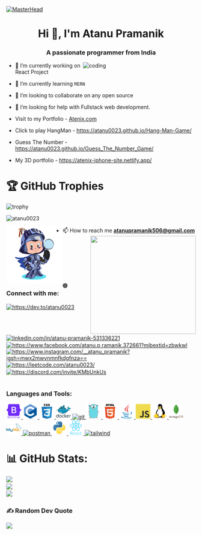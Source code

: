 <!--[![MasterHead](https://1.bp.blogspot.com/-7A4WynwLsMw/XbBpCXG8fHI/AAAAAAAAMt4/uOa1bpLskYgrwGbllhSu2SDj_Mig8SXJQCLcBGAsYHQ/s1600/2000_600px.gif)](atanu)-->
[![MasterHead](https://camo.githubusercontent.com/48ec00ed4c84e771db4a1db90b56352923a8d644452a32b434d68e97006c9337/68747470733a2f2f63686b736b696c6c732e636f6d2f77702d636f6e74656e742f75706c6f6164732f323032302f30342f504e432d416e696d617465642d42616e6e6572732e676966)](Atenix)

<h1 align="center">Hi 👋, I'm Atanu Pramanik</h1>
 <h3 align="center">A passionate programmer from India</h3>

<div style="item-align=">
    <img align="right" alt="coding" width="300" display="flex" src="https://images.squarespace-cdn.com/content/v1/5769fc401b631bab1addb2ab/1541580611624-TE64QGKRJG8SWAIUS7NS/coding-freak.gif">
</div>


- 🔭 I’m currently working on React Project
- 🌱 I’m currently learning ```MERN```
- 👯 I’m looking to collaborate on any open source
- 🤔 I’m looking for help with Fullstack web development.

- Visit to my Portfolio - [Atenix.com](https://atenixportfolio.netlify.app)
- Click to play HangMan - https://atanu0023.github.io/Hang-Man-Game/
- Guess The Number - https://atanu0023.github.io/Guess_The_Number_Game/
- My 3D portfolio - https://atenix-iphone-site.netlify.app/

 #
# 🏆 GitHub Trophies
![trophy](https://github-profile-trophy.vercel.app/?username=ATANU0023&theme=darkhub&no-frame=false&no-bg=true&margin-w=4)

<p align="left" display="flex" > <img src="https://komarev.com/ghpvc/?username=atanu0023&label=Profile%20views&color=0e75b6&style=flat" alt="atanu0023" /> </p>

<a><img align="left" width="150" height="150" display="flex" src="https://raw.githubusercontent.com/nimendrak/nimendrak/main/my-octo/my-octocat.png"></a>



- 📫 How to reach me **atanupramanik506@gmail.com**
<a><img float="right" align="right" mix-blande-mode="multiply" width="280" height="260" display="flex" src="https://github.com/ATANU0023/ATANU0023/assets/115628155/49b2d24b-5ecc-4f45-bf20-4ae5cd0aec40"></a>

<!--### Blogs posts-->
<!-- BLOG-POST-LIST:START -->
<!-- BLOG-POST-LIST:END -->
</br></br></br></br></br>
<h3 align="left">🌐 Connect with me:</h3>
<p align="left">
<a href="https://dev.to/https://dev.to/atanu0023" target="blank"><img align="center" src="https://raw.githubusercontent.com/rahuldkjain/github-profile-readme-generator/master/src/images/icons/Social/devto.svg" alt="https://dev.to/atanu0023" height="30" width="40" /></a>
<a href="https://linkedin.com/in/linkedin.com/in/atanu-pramanik-531336221" target="blank"><img align="center" src="https://raw.githubusercontent.com/rahuldkjain/github-profile-readme-generator/master/src/images/icons/Social/linked-in-alt.svg" alt="linkedin.com/in/atanu-pramanik-531336221" height="30" width="40" /></a>
<a href="https://fb.com/https://www.facebook.com/atanu.p ramanik.372661?mibextid=zbwkwl" target="blank"><img align="center" src="https://raw.githubusercontent.com/rahuldkjain/github-profile-readme-generator/master/src/images/icons/Social/facebook.svg" alt="https://www.facebook.com/atanu.p ramanik.372661?mibextid=zbwkwl" height="30" width="40" /></a>
<a href="https://instagram.com/https://www.instagram.com/__atanu_pramanik?igsh=mwx2mwvnmnfkdgfnza==" target="blank"><img align="center" src="https://raw.githubusercontent.com/rahuldkjain/github-profile-readme-generator/master/src/images/icons/Social/instagram.svg" alt="https://www.instagram.com/__atanu_pramanik?igsh=mwx2mwvnmnfkdgfnza==" height="30" width="40" /></a>
<a href="https://www.leetcode.com/https://leetcode.com/atanu0023/" target="blank"><img align="center" src="https://raw.githubusercontent.com/rahuldkjain/github-profile-readme-generator/master/src/images/icons/Social/leet-code.svg" alt="https://leetcode.com/atanu0023/" height="30" width="40" /></a>
<a href="https://discord.gg/https://discord.com/invite/KMbUnkUs" target="blank"><img align="center" src="https://raw.githubusercontent.com/rahuldkjain/github-profile-readme-generator/master/src/images/icons/Social/discord.svg" alt="https://discord.com/invite/KMbUnkUs" height="30" width="40" /></a>
</p>

# <h3 align="left"> Languages and Tools:</h3>
<p align="left"> <a href="https://getbootstrap.com" target="_blank" rel="noreferrer"> <img src="https://raw.githubusercontent.com/devicons/devicon/master/icons/bootstrap/bootstrap-plain-wordmark.svg" alt="bootstrap" width="40" height="40"/> </a> <a href="https://www.cprogramming.com/" target="_blank" rel="noreferrer"> <img src="https://raw.githubusercontent.com/devicons/devicon/master/icons/c/c-original.svg" alt="c" width="40" height="40"/> </a> <a href="https://www.w3schools.com/css/" target="_blank" rel="noreferrer"> <img src="https://raw.githubusercontent.com/devicons/devicon/master/icons/css3/css3-original-wordmark.svg" alt="css3" width="40" height="40"/> </a> <a href="https://www.docker.com/" target="_blank" rel="noreferrer"> <img src="https://raw.githubusercontent.com/devicons/devicon/master/icons/docker/docker-original-wordmark.svg" alt="docker" width="40" height="40"/> </a> <a href="https://git-scm.com/" target="_blank" rel="noreferrer"> <img src="https://www.vectorlogo.zone/logos/git-scm/git-scm-icon.svg" alt="git" width="40" height="40"/> </a> <a href="https://golang.org" target="_blank" rel="noreferrer"> <img src="https://raw.githubusercontent.com/devicons/devicon/master/icons/go/go-original.svg" alt="go" width="40" height="40"/> </a> <a href="https://www.w3.org/html/" target="_blank" rel="noreferrer"> <img src="https://raw.githubusercontent.com/devicons/devicon/master/icons/html5/html5-original-wordmark.svg" alt="html5" width="40" height="40"/> </a> <a href="https://www.java.com" target="_blank" rel="noreferrer"> <img src="https://raw.githubusercontent.com/devicons/devicon/master/icons/java/java-original.svg" alt="java" width="40" height="40"/> </a> <a href="https://developer.mozilla.org/en-US/docs/Web/JavaScript" target="_blank" rel="noreferrer"> <img src="https://raw.githubusercontent.com/devicons/devicon/master/icons/javascript/javascript-original.svg" alt="javascript" width="40" height="40"/> </a> <a href="https://www.linux.org/" target="_blank" rel="noreferrer"> <img src="https://raw.githubusercontent.com/devicons/devicon/master/icons/linux/linux-original.svg" alt="linux" width="40" height="40"/> </a> <a href="https://www.mongodb.com/" target="_blank" rel="noreferrer"> <img src="https://raw.githubusercontent.com/devicons/devicon/master/icons/mongodb/mongodb-original-wordmark.svg" alt="mongodb" width="40" height="40"/> </a> <a href="https://www.mysql.com/" target="_blank" rel="noreferrer"> <img src="https://raw.githubusercontent.com/devicons/devicon/master/icons/mysql/mysql-original-wordmark.svg" alt="mysql" width="40" height="40"/> </a> <a href="https://postman.com" target="_blank" rel="noreferrer"> <img src="https://www.vectorlogo.zone/logos/getpostman/getpostman-icon.svg" alt="postman" width="40" height="40"/> </a> <a href="https://www.python.org" target="_blank" rel="noreferrer"> <img src="https://raw.githubusercontent.com/devicons/devicon/master/icons/python/python-original.svg" alt="python" width="40" height="40"/> </a> <a href="https://reactjs.org/" target="_blank" rel="noreferrer"> <img src="https://raw.githubusercontent.com/devicons/devicon/master/icons/react/react-original-wordmark.svg" alt="react" width="40" height="40"/> </a> <a href="https://tailwindcss.com/" target="_blank" rel="noreferrer"> <img src="https://www.vectorlogo.zone/logos/tailwindcss/tailwindcss-icon.svg" alt="tailwind" width="40" height="40"/> </a> </p>



# 📊 GitHub Stats:
![](https://github-readme-stats.vercel.app/api?username=ATANU0023&theme=blue-green&hide_border=false&include_all_commits=false&count_private=false)<br/>
![](https://github-readme-streak-stats.herokuapp.com/?user=ATANU0023&theme=blue-green&hide_border=false)<br/>
![](https://github-readme-stats.vercel.app/api/top-langs/?username=ATANU0023&theme=blue-green&hide_border=false&include_all_commits=false&count_private=false&layout=compact)


### ✍️ Random Dev Quote
![](https://quotes-github-readme.vercel.app/api?type=horizontal&theme=radical)

<!--
**ATANU0023/ATANU0023** is a ✨ _special_ ✨ repository because its `README.md` (this file) appears on your GitHub profile.

Here are some ideas to get you started:

- 🔭 I’m currently working on ...
- 🌱 I’m currently learning ...
- 👯 I’m looking to collaborate on ...
- 🤔 I’m looking for help with ...
- 💬 Ask me about ...
- 📫 How to reach me: ...
- 😄 Pronouns: ...
- ⚡ Fun fact: ...
-->
